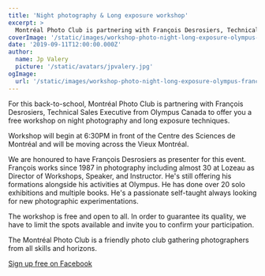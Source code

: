 ```yaml
---
title: 'Night photography & Long exposure workshop'
excerpt: >
  Montréal Photo Club is partnering with François Desrosiers, Technical Sales Executive from Olympus Canada to offer you a free workshop on night photography and long exposure techniques
coverImage: '/static/images/workshop-photo-night-long-exposure-olympus-francois-desrosiers/hero.jpg'
date: '2019-09-11T12:00:00.000Z'
author:
  name: Jp Valery
  picture: '/static/avatars/jpvalery.jpg'
ogImage:
  url: '/static/images/workshop-photo-night-long-exposure-olympus-francois-desrosiers/hero.jpg'
---
```


For this back-to-school, Montréal Photo Club is partnering with François Desrosiers, Technical Sales Executive from Olympus Canada to offer you a free workshop on night photography and long exposure techniques.

Workshop will begin at 6:30PM in front of the Centre des Sciences de Montréal and will be moving across the Vieux Montréal.

We are honoured to have François Desrosiers as presenter for this event. François works since 1987 in photography including almost 30 at Lozeau as Director of Workshops, Speaker, and Instructor. He's still offering his formations alongside his activities at Olympus.
He has done over 20 solo exhibitions and multiple books. He's a passionate self-taught always looking for new photographic experimentations.

The workshop is free and open to all. In order to guarantee its quality, we have to limit the spots available and invite you to confirm your participation.

The Montréal Photo Club is a friendly photo club gathering photographers from all skills and horizons.

[Sign up free on Facebook](https://www.facebook.com/events/929807624019194/)
